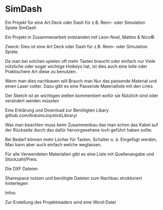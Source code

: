 # SimDash
Ein Projekt für eine Art Deck oder Dash für z.B. Renn- oder Simulation Spiele
SimDash 

Ein Projekt in Zusammenarbeit entstanden mit Leon-Noel, Matteo & Nico© 

Zweck: Dies ist eine Art Deck oder Dash für z.B. Renn- oder Simulation Spiele. 

Da man bei solchen spielen oft mehr Tasten braucht oder einfach nur Viele nützliche oder sogar wichtige Hotkeys hat, ist dies auch eine tolle oder Praktischere Art diese zu benutzen. 

Wenn man dies nachbauen will Brauch man Nur das passende Material und einen Laser cutter. Dazu gibt es eine Passende Materialliste mit den Links 

Der Sketch ist an wichtigen stellen kommentiert wofür sie Nützlich sind oder verändert werden müssten  

Eine Erklärung und Download zur Benötigten Libary github.com/ArduinoJoystickLibrary/ 

Was man beachten muss beim Zusammenbau das man schon das Kabel auf der Rückseite durch das dafür hervorgesehene loch geführt haben sollte. 

Bei Bedarf können mehr Löcher für Tasten, Schalter o. ä. Eingefügt werden,
Man kann aber auch einfach welche weglassen.

Für alle Verwendeten Materialien gibt es eine Liste mit Quellenangabe und Stückzahl/Preis. 

Die DXF Dateien 

 

 

 

 

 

 

 

Sharespace nutzen und benötigte Dateien zum Nachbau strukturiert hinterlegen 

 

Infos: 

Zur Erstellung des Projektreaders wird eine Word-Datei 
